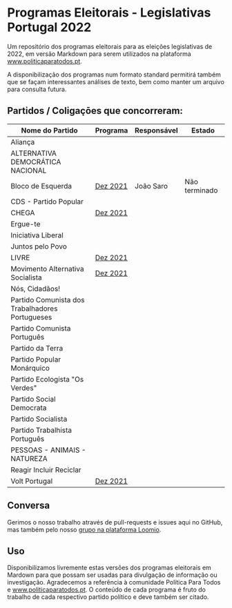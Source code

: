 # Programas Eleitorais - Legislativas Portugal 2022

Um repositório dos programas eleitorais para as eleições legislativas de 2022, em versão Markdown para serem utilizados na plataforma www.politicaparatodos.pt.

A disponibilização dos programas num formato standard permitirá também que se façam interessantes análises de texto, bem como manter um arquivo para consulta futura.

## Partidos / Coligaçōes que concorreram:

| Nome do Partido| Programa | Responsável | Estado |
|---|---|---| --- |
| Aliança | | |
| ALTERNATIVA DEMOCRÁTICA NACIONAL | | |
| Bloco de Esquerda | [Dez 2021](https://programa2022.bloco.org/wp-content/uploads/2021/12/Programa-a-cores-com-pa%CC%81gina-dupla.pdf) | João Saro | Não terminado
| CDS - Partido Popular |  |  |
| CHEGA | [Dez 2021](https://partidochega.pt/programa-eleitoral-legislativas-2022/) |  |
| Ergue-te | | |
| Iniciativa Liberal |  |  |
| Juntos pelo Povo |  | |
| LIVRE | [Dez 2021](https://partidolivre.pt/wp-content/uploads/2021/12/Programa_Eleitoral_2022.pdf) |  |
| Movimento Alternativa Socialista | [Dez 2021](https://drive.google.com/file/d/14pppABeQhmWhtgDB3ixiS6ntmkRDFyE-/view?usp=sharing) |  |
| Nós, Cidadãos! |  |  |
| Partido Comunista dos Trabalhadores Portugueses |  |  |
| Partido Comunista Português | | |
| Partido da Terra  |  |  |
| Partido Popular Monárquico | | |
| Partido Ecologista "Os Verdes" | |  |
| Partido Social Democrata |  |  |
| Partido Socialista | |  |
| Partido Trabalhista Português  |  |    |
| PESSOAS - ANIMAIS - NATUREZA |  |  |
| Reagir Incluir Reciclar |  |  |
| Volt Portugal | [Dez 2021](https://assets.volteuropa.org/2021-12/Volt_Portugal-Programa_Politico.pdf) | |

## Conversa

Gerimos o nosso trabalho através de pull-requests e issues aqui no GitHub, mas também pelo nosso [grupo na plataforma Loomio](https://www.loomio.org/d/LxtvTelP/programas-em-markdown).

## Uso

Disponibilizamos livremente estas versões dos programas eleitorais em Mardown para que possam ser usadas para divulgação de informação ou investigação. Agradecemos a referência à comunidade Política Para Todos e www.politicaparatodos.pt. O conteúdo de cada programa é fruto do trabalho de cada respectivo partido político e deve também ser citado.
